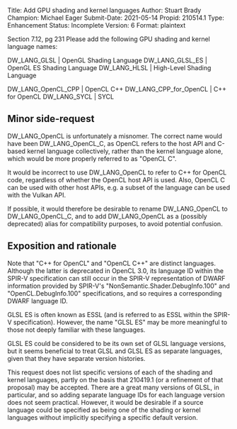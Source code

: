 Title:       Add GPU shading and kernel languages
Author:      Stuart Brady
Champion:    Michael Eager
Submit-Date: 2021-05-14
Propid:      210514.1
Type:        Enhancement
Status:      Incomplete
Version:     6
Format:      plaintext

Section 7.12, pg 231
Please add the following GPU shading and kernel language names:

DW_LANG_GLSL    | OpenGL Shading Language
DW_LANG_GLSL_ES | OpenGL ES Shading Language
DW_LANG_HLSL    | High-Level Shading Language

DW_LANG_OpenCL_CPP     | OpenCL C++
DW_LANG_CPP_for_OpenCL | C++ for OpenCL
DW_LANG_SYCL           | SYCL


Minor side-request
------------------

DW_LANG_OpenCL is unfortunately a misnomer.  The correct name would have
been DW_LANG_OpenCL_C, as OpenCL refers to the host API and C-based kernel
language collectively, rather than the kernel language alone, which would
be more properly referred to as "OpenCL C".

It would be incorrect to use DW_LANG_OpenCL to refer to C++ for OpenCL
code, regardless of whether the OpenCL host API is used.  Also, OpenCL C
can be used with other host APIs, e.g. a subset of the language can be
used with the Vulkan API.

If possible, it would therefore be desirable to rename DW_LANG_OpenCL to
DW_LANG_OpenCL_C, and to add DW_LANG_OpenCL as a (possibly deprecated)
alias for compatibility purposes, to avoid potential confusion.


Exposition and rationale
------------------------

Note that "C++ for OpenCL" and "OpenCL C++" are distinct languages.
Although the latter is deprecated in OpenCL 3.0, its language ID within
the SPIR-V specification can still occur in the SPIR-V representation of
DWARF information provided by SPIR-V's "NonSemantic.Shader.DebugInfo.100"
and "OpenCL.DebugInfo.100" specifications, and so requires a corresponding
DWARF language ID.

GLSL ES is often known as ESSL (and is referred to as ESSL within the
SPIR-V specification).  However, the name "GLSL ES" may be more meaningful
to those not deeply familiar with these languages.

GLSL ES could be considered to be its own set of GLSL language versions,
but it seems beneficial to treat GLSL and GLSL ES as separate languages,
given that they have separate version histories.

This request does not list specific versions of each of the shading and
kernel languages, partly on the basis that 210419.1 (or a refinement of
that proposal) may be accepted.  There are a great many versions of GLSL,
in particular, and so adding separate language IDs for each language
version does not seem practical.  However, it would be desirable if a
source language could be specified as being one of the shading or kernel
languages without implicitly specifying a specific default version.
